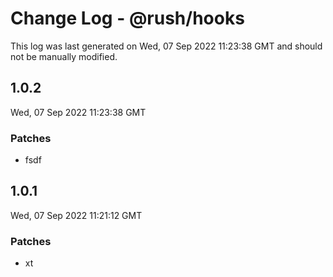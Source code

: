 # Change Log - @rush/hooks

This log was last generated on Wed, 07 Sep 2022 11:23:38 GMT and should not be manually modified.

## 1.0.2
Wed, 07 Sep 2022 11:23:38 GMT

### Patches

- fsdf

## 1.0.1
Wed, 07 Sep 2022 11:21:12 GMT

### Patches

- xt

